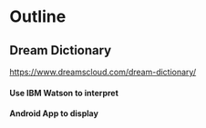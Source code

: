 # Outline
## Dream Dictionary
https://www.dreamscloud.com/dream-dictionary/

#### Use IBM Watson to interpret

#### Android App to display

